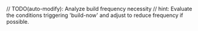 // TODO(auto-modify): Analyze build frequency necessity
// hint: Evaluate the conditions triggering 'build-now' and adjust to reduce frequency if possible.
